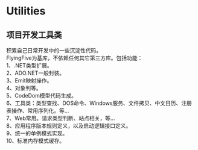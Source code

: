 # Utilities
<h2>项目开发工具类</h2>
积累自己日常开发中的一些沉淀性代码。<br />
FlyingFive为基库，不依赖任何其它第三方库。包括功能：<br />
	1、.NET类型扩展。 <br />
	2、ADO.NET一般封装。 <br />
	3、Emit映射操作。 <br />
	4、对象判等。 <br />
	5、CodeDom模型代码生成。 <br />
	6、工具类：类型查找、DOS命令、Windows服务、文件拷贝、中文日历、注册表操作、常用序列化。等... <br />
	7、Web常用。请求类型判断、站点相关，等... <br />
	8、应用程序版本规则定义，以及启动逻辑接口定义。 <br />
	9、统一的单例模式实现。 <br />
	10、标准内存模式缓存。<br />


